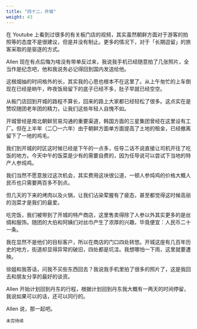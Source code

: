 ```yaml
---
title: "四十二，开城"
weight: 43
---
```

在 Youtube 上看到过很多的有关板门店的视频，其实虽然朝鲜方面对于游客的拍照等的态度不是很建议，但是并没有制止。更多的情况下，对于「长期逗留」的旅客采取的是驱逐的方式。

Allen 现在有点后悔为啥没有带单反过来，我说我手机已经随意拍了几张照片，全当作是纪念吧，他和我说务必记得回到国内发送给他。

这根烟抽的时间格外的长，其实我的心思也根本不在这里了。从上午匆忙的上车倒现在已经是晌午，昨夜饭局留下的底子已经不多，肚子早就已经空空。

从板门店回到开城的路程不算长，回来的路上大家都已经轻松了很多。这点实在是赞叹随团老年团的精力，让我们这些年轻人自愧不如。

开城曾经是南北朝鲜贸易沟通的重要渠道，韩国方面的三星集团曾经在这里设有工厂。但在上半年（二〇一六年）由于朝鲜方面单方面提高了土地的租金，已经撤离留下了一地的鸡毛。

我们到开城的时区这时候已经是下午的一点多，任导二话不说直接让司机开往了吃饭的地方。今天中午的饭菜是少有的需要自费的，因为任导说可以尝试下当地的特产人参炖鸡。

我们当然不愿意放过这次机会，其实费用这块很公道，一顿人参炖鸡的价格大概人民币也只需要两百多不到点。

但几天的下来的烤肉以及火锅，让我们沾染荤腥有了疲态，甚至都觉得这时候高丽的泡菜才是我们的最爱。

吃完饭，我们被带到了开城的特产商店，这里售卖得除了人参以外其实更多的是丝绸和服饰。随团的大伯和阿姨们对丝巾产生了浓厚的兴趣，毕竟便宜：人民币二十一条。

我在显然不是他们的目标客户，所以在商店的门口四处转悠。开城这座有几百年历史的地方，街道却显得异常的破旧，四处都是坑洼。我想哪怕一下雨，这里就要遭殃。

徐姐和我答话，问我不买些东西回去？我说我手机里拍了很多的照片了，这是我回去和朋友分享的最好的谈资。

Allen 开始计划回到丹东的行程，根据计划回到丹东我大概有一两天的时间停留，我说如果可以的话，还可以同行的。

Allen 说，那一起吧。

`未完待续`
